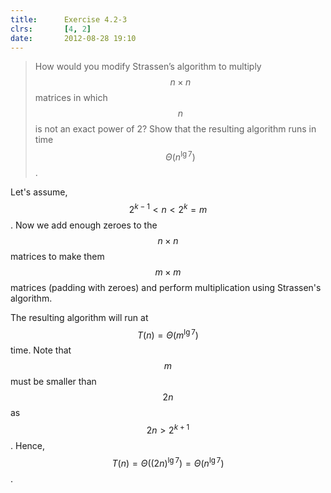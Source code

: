 ```yaml
---
title:      Exercise 4.2-3
clrs:       [4, 2]
date:       2012-08-28 19:10
---
```


>How would you modify Strassen’s algorithm to multiply $$n \times n$$ matrices in which $$n$$ is not an exact power of 2? Show that the resulting algorithm runs in time $$\Theta(n^{\lg 7})$$.

Let's assume, $$2^{k - 1} < n < 2^k = m$$. Now we add enough zeroes to the $$n \times n$$ matrices to make them $$m \times m$$ matrices (padding with zeroes) and perform multiplication using Strassen's algorithm.

The resulting algorithm will run at $$T(n) = \Theta(m^{\lg 7})$$ time. Note that $$m$$ must be smaller than $$2n$$ as $$2n > 2^{k + 1}$$. Hence, $$T(n) = \Theta((2n)^{\lg 7}) = \Theta(n^{\lg 7})$$.